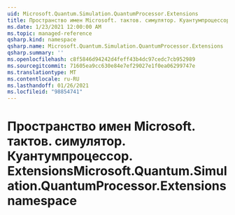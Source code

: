 ```yaml
---
uid: Microsoft.Quantum.Simulation.QuantumProcessor.Extensions
title: Пространство имен Microsoft. тактов. симулятор. Куантумпроцессор. Extensions
ms.date: 1/23/2021 12:00:00 AM
ms.topic: managed-reference
qsharp.kind: namespace
qsharp.name: Microsoft.Quantum.Simulation.QuantumProcessor.Extensions
qsharp.summary: ''
ms.openlocfilehash: c8f5846d94242d4feff43b4dc97cedc7cb952989
ms.sourcegitcommit: 71605ea9cc630e84e7ef29027e1f0ea06299747e
ms.translationtype: MT
ms.contentlocale: ru-RU
ms.lasthandoff: 01/26/2021
ms.locfileid: "98854741"
---
```

# <a name="microsoftquantumsimulationquantumprocessorextensions-namespace"></a><span data-ttu-id="3f81d-102">Пространство имен Microsoft. тактов. симулятор. Куантумпроцессор. Extensions</span><span class="sxs-lookup"><span data-stu-id="3f81d-102">Microsoft.Quantum.Simulation.QuantumProcessor.Extensions namespace</span></span>



